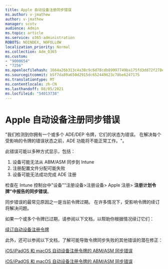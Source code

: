```yaml
---
title: Apple 自动设备注册同步错误
ms.author: v-jmathew
author: v-jmathew
manager: scotv
audience: Admin
ms.topic: article
ms.service: o365-administration
ROBOTS: NOINDEX, NOFOLLOW
localization_priority: Normal
ms.collection: Adm_O365
ms.custom:
- "9000654"
- "7256"
ms.openlocfilehash: 1664a26b313c4a38c9c6d78cdb89997749ba175fd3dd72f278e99bbd50b0ee84
ms.sourcegitcommit: b5f7da89a650d2915dc652449623c78be6247175
ms.translationtype: MT
ms.contentlocale: zh-CN
ms.lasthandoff: 08/05/2021
ms.locfileid: "54013738"
---
```

# <a name="apple-automatic-device-enrollment-sync-errors"></a>Apple 自动设备注册同步错误

"我们检测到你拥有一个或多个 ADE/DEP 令牌，它们的状态为错误。 在解决每个受影响的令牌的错误状态之前，ADE 功能将不能正常工作。"。

此错误可能以多种方式显示，包括：

1. 设备可能无法从 ABM/ASM 同步到 Intune
2. 注册配置文件分配可能失败
3. 设备可能无法成功完成 ADE 注册

检查在 Intune 控制台中"设备""注册设备>注册设备> Apple 注册> **注册计划令牌"中报告的同步错误**。

同步错误的最常见原因之一是当前令牌过期。 在许多情况下，受影响令牌的续订将解决问题。

如果一个或多个令牌已过期，请参阅以下文档，以帮助你根据情况续订它们：

[续订自动设备注册令牌](https://docs.microsoft.com/mem/intune/enrollment/device-enrollment-program-enroll-ios#renew-an-automated-device-enrollment-token)

此外，还可以参阅以下文档，了解可能导致令牌同步失败的其他错误的潜在修正：

[iOS/iPadOS 和 macOS 自动设备注册令牌的 ABM/ASM 同步错误](https://docs.microsoft.com/mem/intune/enrollment/troubleshoot-ios-enrollment-errors#sync-token-errors-between-intune-and-ade-dep)







[iOS/iPadOS 和 macOS 自动设备注册令牌的 ABM/ASM 同步错误](https://docs.microsoft.com/mem/intune/enrollment/troubleshoot-ios-enrollment-errors#resolutions-when-syncing-tokens-between-intune-and-abmasm-for-automated-device-enrollment)
